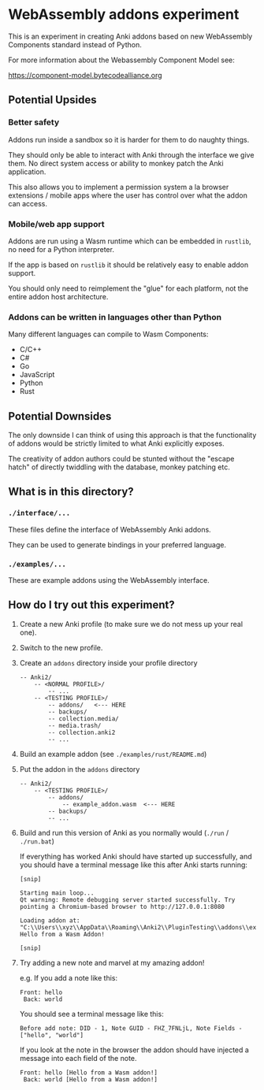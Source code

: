 # WebAssembly addons experiment

This is an experiment in creating Anki addons based on new WebAssembly 
Components standard instead of Python.

For more information about the Webassembly Component Model see:

https://component-model.bytecodealliance.org

## Potential Upsides

### Better safety

Addons run inside a sandbox so it is harder for them to do naughty things.

They should only be able to interact with Anki through the interface we give
them.
No direct system access or ability to monkey patch the Anki application.

This also allows you to implement a permission system a la browser extensions /
mobile apps where the user has control over what the addon can access.

### Mobile/web app support

Addons are run using a Wasm runtime which can be embedded in `rustlib`, no need
for a Python interpreter.

If the app is based on `rustlib` it should be relatively easy to enable addon
support.

You should only need to reimplement the "glue" for each platform, not the
entire addon host architecture.

### Addons can be written in languages other than Python

Many different languages can compile to Wasm Components:

- C/C++
- C#
- Go
- JavaScript
- Python
- Rust

## Potential Downsides

The only downside I can think of using this approach is that the functionality
of addons would be strictly limited to what Anki explicitly exposes.

The creativity of addon authors could be stunted without the "escape hatch" of
directly twiddling with the database, monkey patching etc.

## What is in this directory?

### `./interface/...`

These files define the interface of WebAssembly Anki addons.

They can be used to generate bindings in your preferred language.


### `./examples/...`

These are example addons using the WebAssembly interface.

## How do I try out this experiment?

1. Create a new Anki profile (to make sure we do not mess up your real one).

2. Switch to the new profile.

3. Create an `addons` directory inside your profile directory
   ```
   -- Anki2/
       -- <NORMAL PROFILE>/
           -- ...
       -- <TESTING PROFILE>/
           -- addons/   <--- HERE
           -- backups/
           -- collection.media/
           -- media.trash/
           -- collection.anki2
           -- ...
   ```

4. Build an example addon (see `./examples/rust/README.md`)


5. Put the addon in the `addons` directory
   ```
   -- Anki2/
       -- <TESTING PROFILE>/
           -- addons/
               -- example_addon.wasm  <--- HERE
           -- backups/
           -- ...
   ```

6. Build and run this version of Anki as you normally would (`./run` / `./run.bat`)

   If everything has worked Anki should have started up successfully, and you
   should have a terminal message like this after Anki starts running:

   ```
   [snip]
   
   Starting main loop...
   Qt warning: Remote debugging server started successfully. Try pointing a Chromium-based browser to http://127.0.0.1:8080
   
   Loading addon at: "C:\\Users\\xyz\\AppData\\Roaming\\Anki2\\PluginTesting\\addons\\example_addon.wasm"
   Hello from a Wasm Addon!
   
   [snip]
   ```

7. Try adding a new note and marvel at my amazing addon!

   e.g. If you add a note like this:

   ```
   Front: hello
    Back: world
   ```

   You should see a terminal message like this:

   ```
   Before add note: DID - 1, Note GUID - FHZ_7FNLjL, Note Fields - ["hello", "world"]
   ```
   
   If you look at the note in the browser the addon should have injected a 
   message into each field of the note.

   ```
   Front: hello [Hello from a Wasm addon!]
    Back: world [Hello from a Wasm addon!]
   ```

